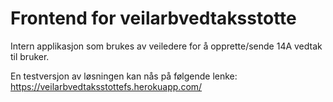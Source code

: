 # Frontend for veilarbvedtaksstotte

Intern applikasjon som brukes av veiledere for å opprette/sende 14A vedtak til bruker.

En testversjon av løsningen kan nås på følgende lenke:
https://veilarbvedtaksstottefs.herokuapp.com/